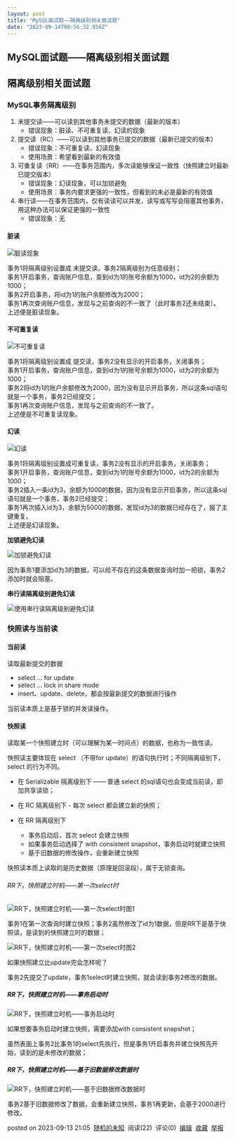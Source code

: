 ```yaml
---
layout: post
title: "MySQL面试题——隔离级别相关面试题"
date: "2023-09-14T00:56:32.956Z"
---
```

MySQL面试题——隔离级别相关面试题
-------------------

隔离级别相关面试题
---------

### MySQL事务隔离级别

1.  未提交读——可以读到其他事务未提交的数据（最新的版本）
    *   错误现象：脏读、不可重复读、幻读的现象
2.  提交读（RC）——可以读到其他事务已提交的数据（最新已提交的版本）
    *   错误现象：不可重复读、幻读现象
    *   使用场景：希望看到最新的有效值
3.  可重复读（RR）——在事务范围内，多次读能够保证一致性（快照建立时最新已提交版本）
    *   错误现象：幻读现象，可以加锁避免
    *   使用场景：事务内要求更强的一致性，但看到的未必是最新的有效值
4.  串行读——在事务范围内，仅有读读可以并发，读写或写写会阻塞其他事务，用这种办法可以保证更强的一致性
    *   错误现象：无

#### 脏读

![脏读现象](https://files.mdnice.com/user/6655/a8652c26-21c5-4163-93cb-f59a85c53fd3.png)

事务1将隔离级别设置成 未提交读，事务2隔离级别为任意级别；  
事务1开启事务，查询账户信息，查到id为1的账号余额为1000，id为2的余额为1000；  
事务2开启事务，将id为1的账户余额修改为2000；  
事务1再次查询账户信息，发现与之前查询的不一致了（此时事务2还未结束）。  
上述便是脏读现象。

#### 不可重复读

![不可重复读](https://files.mdnice.com/user/6655/8dca57c7-83b5-4e09-a0b4-cabff102dd14.png)

事务1将隔离级别设置成 提交读，事务2没有显示的开启事务，关闭事务；  
事务1开启事务，查询账户信息，查到id为1的账号余额为1000，id为2的余额为1000；  
事务2将id为1的账户余额修改为2000，因为没有显示开启事务，所以这条sql语句就是一个事务，事务2已经提交；  
事务1再次查询账户信息，发现与之前查询的不一致了。  
上述便是不可重复读现象。

#### 幻读

![幻读](https://files.mdnice.com/user/6655/4e39e52a-787b-4daf-9a10-487fd2a98644.png)

事务1将隔离级别设置成可重复读，事务2没有显示的开启事务，关闭事务；  
事务1开启事务，查询账户信息，查到id为1的账号余额为1000，id为2的余额为1000；  
事务2插入一条id为3，余额为1000的数据，因为没有显示开启事务，所以这条sql语句就是一个事务，事务2已经提交；  
事务1再次插入id为3，余额为5000的数据，发现id为3的数据已经存在了，报了主键重复。  
上述便是幻读现象。

**加锁避免幻读**

![加锁避免幻读](https://files.mdnice.com/user/6655/922aa632-7d29-483b-9cad-e926416b2316.png)

因为事务1要添加id为3的数据，可以给不存在的这条数据查询时加一把锁，事务2添加时就会阻塞。

**串行读隔离级别避免幻读**

![使用串行读隔离级别避免幻读](https://files.mdnice.com/user/6655/4c4d2165-5865-45ba-b908-588414a61a77.png)

### 快照读与当前读

#### 当前读

读取最新提交的数据

*   select … for update
*   select ... lock in share mode
*   insert、update、delete，都会按最新提交的数据进行操作

当前读本质上是基于锁的并发读操作。

#### 快照读

读取某一个快照建立时（可以理解为某一时间点）的数据，也称为一致性读。

快照读主要体现在 select （不带for update）的语句执行时；不同隔离级别下，select 的行为不同。

*   在 Serializable 隔离级别下 —— 普通 select 的sql语句也会变成当前读，即加共享读锁；
    
*   在 RC 隔离级别下 - 每次 select 都会建立新的快照；
    
*   在 RR 隔离级别下
    
    *   事务启动后，首次 select 会建立快照
    *   如果事务启动选择了 with consistent snapshot，事务启动时就建立快照
    *   基于旧数据的修改操作，会重新建立快照

快照读本质上读取的是历史数据（原理是回滚段），属于无锁查询。

###### RR下，快照建立时机——第一次select时

![RR下，快照建立时机——第一次select时图1](https://files.mdnice.com/user/6655/6e2d5fda-73fd-4559-a982-a0411881f495.png)

事务1在第一次查询时建立快照；事务2虽然修改了id为1数据，但是RR下是基于快照读，是读到的快照建立时的数据；

![RR下，快照建立时机——第一次select时图2](https://files.mdnice.com/user/6655/3353a6c9-06e6-4808-a6bd-41a2df3e47bb.png)

如果快照建立比update完会怎样呢？

事务2先提交了update，事务1select时建立快照，就会读到事务2修改的数据。

##### RR下，快照建立时机——事务启动时

![RR下，快照建立时机——事务启动时](https://files.mdnice.com/user/6655/15e83746-8ec4-4a90-9222-a7ec50b3c7a4.png)

如果想要事务启动时建立快照，需要添加with consistent snapshot；

虽然表面上事务2比事务1的select先执行，但是事务1开启事务并建立快照先开始，读到的是未修改的数据；

##### RR下，快照建立时机——基于旧数据修改数据时

![RR下，快照建立时机——基于旧数据修改数据时](https://files.mdnice.com/user/6655/dddc5dce-2d22-4e3e-84fe-0cfa63e0da4b.png)

事务2基于旧数据修改了数据，会重新建立快照，事务1再更新，会基于2000进行修改。

posted on 2023-09-13 21:05  [随机的未知](https://www.cnblogs.com/nicaicai/)  阅读(22)  评论(0)  [编辑](https://i.cnblogs.com/EditPosts.aspx?postid=17700797)  [收藏](javascript:void(0))  [举报](javascript:void(0))